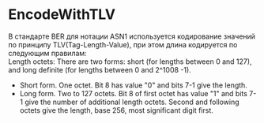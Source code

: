 # EncodeWithTLV
В стандарте BER для нотации ASN1 используется кодирование значений по принципу TLV(Tag-Length-Value), при этом длина кодируется по следующим правилам:  
Length octets: There are two forms: short (for lengths between 0 and 127), and long definite (for lengths between 0 and 2^1008 -1).  
+ Short form. One octet. Bit 8 has value "0" and bits 7-1 give the length.  
+	Long form. Two to 127 octets. Bit 8 of first octet has value "1" and bits 7-1 give the number of additional length octets. Second and following octets give the length, base 256, most significant digit first.
